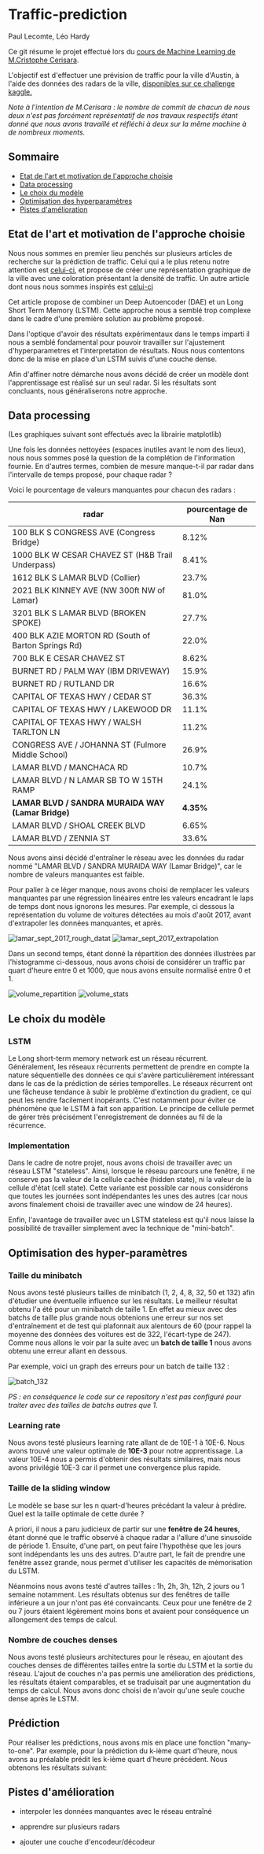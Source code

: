 # Traffic-prediction

Paul Lecomte, Léo Hardy

Ce git résume le projet effectué lors du [cours de Machine Learning de M.Cristophe Cerisara](https://members.loria.fr/CCerisara/#courses/machine_learning/).

L'objectif est d'effectuer une prévision de traffic pour la ville d'Austin, à l'aide des données des radars de la ville, [disponibles sur ce challenge kaggle.](https://www.kaggle.com/vinayshanbhag/radar-traffic-data)

*Note à l'intention de M.Cerisara : le nombre de commit de chacun de nous deux n'est pas forcément représentatif de nos travaux respectifs étant donné que nous avons travaillé et réfléchi à deux sur la même machine à de nombreux moments.*


## Sommaire

 - [Etat de l'art et motivation de l'approche choisie](#etat-de-l'art)
 - [Data processing](#data-processing)
 - [Le choix du modèle](#choix-du-modele)
 - [Optimisation des hyperparamètres](#optimisation)
 - [Pistes d'amélioration](#ameliorations)



## Etat de l'art et motivation de l'approche choisie <a name="etat-de-l'art"></a>

Nous nous sommes en premier lieu penchés sur plusieurs articles de recherche sur la prédiction de traffic.
Celui qui a le plus retenu notre attention est [celui-ci](https://www.researchgate.net/publication/333096680_Deep_Autoencoder_Neural_Networks_for_Short-Term_Traffic_Congestion_Prediction_of_Transportation_Networks), et propose de créer une représentation graphique de la ville avec une coloration présentant la densité de traffic.
Un autre article dont nous nous sommes inspirés est [celui-ci](https://www.researchgate.net/publication/340158853_Air_Pollution_Prediction_Using_Long_Short-Term_Memory_LSTM_and_Deep_Autoencoder_DAE_Models/link/5e7b59f7299bf1f3874008f0/download)

Cet article propose de combiner un Deep Autoencoder (DAE) et un Long Short Term Memory (LSTM). Cette approche nous a semblé trop complexe dans le cadre d'une première solution au problème proposé.


Dans l'optique d'avoir des résultats expérimentaux dans le temps imparti il nous a semblé fondamental pour pouvoir travailler sur l'ajustement d'hyperparametres et l'interpretation de résultats.
Nous nous contentons donc de la mise en place d'un LSTM suivis d'une couche dense.

Afin d'affiner notre démarche nous avons décidé de créer un modèle dont l'apprentissage est réalisé sur un seul radar. Si les résultats sont concluants, nous généraliserons notre approche.


## Data processing <a name="data-processing"></a>

(Les graphiques suivant sont effectués avec la librairie matplotlib)

Une fois les données nettoyées (espaces inutiles avant le nom des lieux), nous nous sommes posé la question de la complétion de l'information fournie. En d'autres termes, combien de mesure manque-t-il par radar dans l'intervalle de temps proposé, pour chaque radar ?

Voici le pourcentage de valeurs manquantes pour chacun des radars :

radar | pourcentage de Nan
---|---
100 BLK S CONGRESS AVE (Congress Bridge) | 8.12%
1000 BLK W CESAR CHAVEZ ST (H&B Trail Underpass) | 8.41%
1612 BLK S LAMAR BLVD (Collier) | 23.7%
2021 BLK KINNEY AVE (NW 300ft NW of Lamar) | 81.0%
3201 BLK S LAMAR BLVD (BROKEN SPOKE) | 27.7%
400 BLK AZIE MORTON RD (South of Barton Springs Rd) | 22.0%
700 BLK E CESAR CHAVEZ ST | 8.62%
BURNET RD / PALM WAY (IBM DRIVEWAY) | 15.9%
BURNET RD / RUTLAND DR | 16.6%
CAPITAL OF TEXAS HWY / CEDAR ST | 36.3%
CAPITAL OF TEXAS HWY / LAKEWOOD DR | 11.1%
CAPITAL OF TEXAS HWY / WALSH TARLTON LN | 11.2%
CONGRESS AVE / JOHANNA ST (Fulmore Middle School) | 26.9%
LAMAR BLVD / MANCHACA RD | 10.7%
LAMAR BLVD / N LAMAR SB TO W 15TH RAMP | 24.1%
**LAMAR BLVD / SANDRA MURAIDA WAY (Lamar Bridge)** | **4.35%**
LAMAR BLVD / SHOAL CREEK BLVD | 6.65%
LAMAR BLVD / ZENNIA ST | 33.6%

Nous avons ainsi décidé d'entraîner le réseau avec les données du radar nommé "LAMAR BLVD / SANDRA MURAIDA WAY (Lamar Bridge)", car le nombre de valeurs manquantes est faible.

Pour palier à ce léger manque, nous avons choisi de remplacer les valeurs manquantes par une régression linéaires entre les valeurs encadrant le laps de temps dont nous ignorons les mesures.
Par exemple, ci dessous la représentation du volume de voitures détectées au mois d'août 2017, avant d'extrapoler les données manquantes, et après.

![lamar_sept_2017_rough_datat](./images/lamar_sept_2017_rough_data.png)
![lamar_sept_2017_extrapolation](./images/lamar_sept_2017_extrapolation.png)

Dans un second temps, étant donné la répartition des données illustrées par l'histogramme ci-dessous, nous avons choisi de considérer un traffic par quart d'heure entre 0 et 1000, que nous avons ensuite normalisé entre 0 et 1.

![volume_repartition](./images/volume_repartition.png)
![volume_stats](./images/volume_stats.png)
## Le choix du modèle <a name="choix-du-modele"></a>

### LSTM <a name="lstm"></a>

Le Long short-term memory network est un réseau récurrent. Généralement, les réseaux récurrents permettent de prendre en compte la nature séquentielle des données ce qui s'avère particulièrement intéressant dans le cas de la prédiction de séries temporelles. Le réseaux récurrent ont une fâcheuse tendance à subir le problème d'extinction du gradient, ce qui peut les rendre facilement inopérants.
C'est notamment pour éviter ce phénomène que le LSTM à fait son apparition. Le principe de cellule permet de gérer très précisément l'enregistrement de données au fil de la récurrence.

### Implementation <a name="implementation"></a>

Dans le cadre de notre projet, nous avons choisi de travailler avec un réseau LSTM "stateless". Ainsi, lorsque le réseau parcours une fenêtre, il ne conserve pas la valeur de la cellule cachée (hidden state), ni la valeur de la cellule d'état (cell state). Cette variante est possible car nous considérons que toutes les journées sont indépendantes les unes des autres (car nous avons finalement choisi de travailler avec une window de 24 heures).

Enfin, l'avantage de travailler avec un LSTM stateless est qu'il nous laisse la possibilité de travailler simplement avec la technique de "mini-batch".  


## Optimisation des hyper-paramètres <a name="optimisation"></a>

### Taille du minibatch

Nous avons testé plusieurs tailles de minibatch (1, 2, 4, 8, 32, 50 et 132) afin d'étudier une éventuelle influence sur les résultats. Le meilleur résultat obtenu l'a été pour un minibatch de taille 1.
En effet au mieux avec des batchs de taille plus grande nous obtenions une erreur sur nos set d'entraînement et de test qui plafonnait aux alentours de 60 (pour rappel la moyenne des données des voitures est de 322, l'écart-type de 247). Comme nous allons le voir par la suite avec un **batch de taille 1** nous avons obtenu une erreur allant en dessous.

Par exemple, voici un graph des erreurs pour un batch de taille 132 :

![batch_132](./images/batch_132.png)

*PS : en conséquence le code sur ce repository n'est pas configuré pour traiter avec des tailles de batchs autres que 1.*

### Learning rate <a name="learning-rate"></a>

Nous avons testé plusieurs learning rate allant de de 10E-1 à 10E-6. Nous avons trouvé une valeur optimale de **10E-3** pour notre apprentissage. La valeur 10E-4 nous a permis d'obtenir des résultats similaires, mais nous avons privilégié 10E-3 car il permet une convergence plus rapide.

### Taille de la sliding window <a name="window"></a>

Le modèle se base sur les n quart-d'heures précédant la valeur à prédire. Quel est la taille optimale de cette durée ?

A priori, il nous a paru judicieux de partir sur une **fenêtre de 24 heures**, étant donné que le traffic observé à chaque radar a l'allure d'une sinusoïde de période 1. Ensuite, d'une part, on peut faire l'hypothèse que les jours sont indépendants les uns des autres. D'autre part, le fait de prendre une fenêtre assez grande, nous permet d'utiliser les capacités de mémorisation du LSTM.

Néanmoins nous avons testé d'autres tailles : 1h, 2h, 3h, 12h, 2 jours ou 1 semaine notamment. Les résultats obtenus sur des fenêtres de taille inférieure a un jour n'ont pas été convaincants. Ceux pour une fenêtre de 2 ou 7 jours étaient légèrement moins bons et avaient pour conséquence un allongement des temps de calcul.


### Nombre de couches denses

Nous avons testé plusieurs architectures pour le réseau, en ajoutant des couches denses de différentes tailles entre la sortie du LSTM et la sortie du réseau.
L'ajout de couches n'a pas permis une amélioration des prédictions, les résultats étaient comparables, et se traduisait par une augmentation du temps de calcul. Nous avons donc choisi de n'avoir qu'une seule couche dense après le LSTM.



## Prédiction <a name="lstm"></a>

Pour réaliser les prédictions, nous avons mis en place une fonction "many-to-one". Par exemple, pour la prédiction du k-ième quart d'heure, nous avons au préalable prédit les k-ième quart d'heure précédent. Nous obtenons les résultats suivant:


## Pistes d'amélioration <a name="ameliorations"></a>

- interpoler les données manquantes avec le réseau entraîné

- apprendre sur plusieurs radars

- ajouter une couche d'encodeur/décodeur
